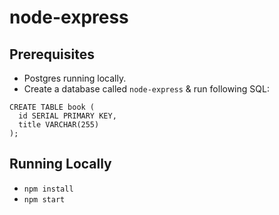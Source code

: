 # node-express

## Prerequisites
* Postgres running locally.
* Create a database called `node-express` & run following SQL:
```
CREATE TABLE book (
  id SERIAL PRIMARY KEY,
  title VARCHAR(255)
);
```

## Running Locally
* `npm install`
* `npm start`
